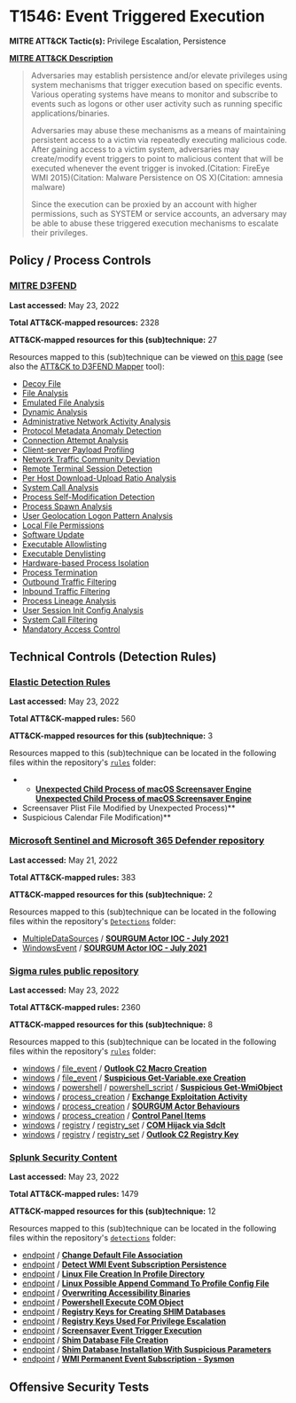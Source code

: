 # T1546: Event Triggered Execution
**MITRE ATT&CK Tactic(s):** Privilege Escalation, Persistence

**[MITRE ATT&CK Description](https://attack.mitre.org/techniques/T1546)**
<blockquote>Adversaries may establish persistence and/or elevate privileges using system mechanisms that trigger execution based on specific events. Various operating systems have means to monitor and subscribe to events such as logons or other user activity such as running specific applications/binaries. 

Adversaries may abuse these mechanisms as a means of maintaining persistent access to a victim via repeatedly executing malicious code. After gaining access to a victim system, adversaries may create/modify event triggers to point to malicious content that will be executed whenever the event trigger is invoked.(Citation: FireEye WMI 2015)(Citation: Malware Persistence on OS X)(Citation: amnesia malware)

Since the execution can be proxied by an account with higher permissions, such as SYSTEM or service accounts, an adversary may be able to abuse these triggered execution mechanisms to escalate their privileges. </blockquote>

## Policy / Process Controls
### [MITRE D3FEND](https://d3fend.mitre.org/)
**Last accessed:** May 23, 2022

**Total ATT&CK-mapped resources:** 2328

**ATT&CK-mapped resources for this (sub)technique:** 27

Resources mapped to this (sub)technique can be viewed on [this page](https://d3fend.mitre.org/) (see also the [ATT&CK to D3FEND Mapper](https://d3fend.mitre.org/tools/attack-mapper) tool):

* [Decoy File](https://d3fend.mitre.org/technique/d3f:DecoyFile)
* [File Analysis](https://d3fend.mitre.org/technique/d3f:FileAnalysis)
* [Emulated File Analysis](https://d3fend.mitre.org/technique/d3f:EmulatedFileAnalysis)
* [Dynamic Analysis](https://d3fend.mitre.org/technique/d3f:DynamicAnalysis)
* [Administrative Network Activity Analysis](https://d3fend.mitre.org/technique/d3f:AdministrativeNetworkActivityAnalysis)
* [Protocol Metadata Anomaly Detection](https://d3fend.mitre.org/technique/d3f:ProtocolMetadataAnomalyDetection)
* [Connection Attempt Analysis](https://d3fend.mitre.org/technique/d3f:ConnectionAttemptAnalysis)
* [Client-server Payload Profiling](https://d3fend.mitre.org/technique/d3f:Client-serverPayloadProfiling)
* [Network Traffic Community Deviation](https://d3fend.mitre.org/technique/d3f:NetworkTrafficCommunityDeviation)
* [Remote Terminal Session Detection](https://d3fend.mitre.org/technique/d3f:RemoteTerminalSessionDetection)
* [Per Host Download-Upload Ratio Analysis](https://d3fend.mitre.org/technique/d3f:PerHostDownload-UploadRatioAnalysis)
* [System Call Analysis](https://d3fend.mitre.org/technique/d3f:SystemCallAnalysis)
* [Process Self-Modification Detection](https://d3fend.mitre.org/technique/d3f:ProcessSelf-ModificationDetection)
* [Process Spawn Analysis](https://d3fend.mitre.org/technique/d3f:ProcessSpawnAnalysis)
* [User Geolocation Logon Pattern Analysis](https://d3fend.mitre.org/technique/d3f:UserGeolocationLogonPatternAnalysis)
* [Local File Permissions](https://d3fend.mitre.org/technique/d3f:LocalFilePermissions)
* [Software Update](https://d3fend.mitre.org/technique/d3f:SoftwareUpdate)
* [Executable Allowlisting](https://d3fend.mitre.org/technique/d3f:ExecutableAllowlisting)
* [Executable Denylisting](https://d3fend.mitre.org/technique/d3f:ExecutableDenylisting)
* [Hardware-based Process Isolation](https://d3fend.mitre.org/technique/d3f:Hardware-basedProcessIsolation)
* [Process Termination](https://d3fend.mitre.org/technique/d3f:ProcessTermination)
* [Outbound Traffic Filtering](https://d3fend.mitre.org/technique/d3f:OutboundTrafficFiltering)
* [Inbound Traffic Filtering](https://d3fend.mitre.org/technique/d3f:InboundTrafficFiltering)
* [Process Lineage Analysis](https://d3fend.mitre.org/technique/d3f:ProcessLineageAnalysis)
* [User Session Init Config Analysis](https://d3fend.mitre.org/technique/d3f:UserSessionInitConfigAnalysis)
* [System Call Filtering](https://d3fend.mitre.org/technique/d3f:SystemCallFiltering)
* [Mandatory Access Control](https://d3fend.mitre.org/technique/d3f:MandatoryAccessControl)

## Technical Controls (Detection Rules)
### [Elastic Detection Rules](https://github.com/elastic/detection-rules)
**Last accessed:** May 23, 2022

**Total ATT&CK-mapped rules:** 560

**ATT&CK-mapped resources for this (sub)technique:** 3

Resources mapped to this (sub)technique can be located in the following files within the repository's <code>[rules](https://github.com/elastic/detection-rules/tree/main/rules)</code> folder:

* * **[Unexpected Child Process of macOS Screensaver Engine](https://github.com/elastic/detection-rules/blob/main/rules/macos/persistence_screensaver_engine_unexpected_child_process.toml)**
**[Unexpected Child Process of macOS Screensaver Engine](https://github.com/elastic/detection-rules/blob/main/rules/macos/persistence_screensaver_engine_unexpected_child_process.toml)**
* Screensaver Plist File Modified by Unexpected Process)**
* Suspicious Calendar File Modification)**

### [Microsoft Sentinel and Microsoft 365 Defender repository](https://github.com/Azure/Azure-Sentinel)
**Last accessed:** May 21, 2022

**Total ATT&CK-mapped rules:** 383

**ATT&CK-mapped resources for this (sub)technique:** 2

Resources mapped to this (sub)technique can be located in the following files within the repository's <code>[Detections](https://github.com/Azure/Azure-Sentinel/tree/master/Detections)</code> folder:

* [MultipleDataSources](https://github.com/Azure/Azure-Sentinel/tree/master/Detections/MultipleDataSources/) / **[SOURGUM Actor IOC - July 2021](https://github.com/Azure/Azure-Sentinel/blob/master/Detections/MultipleDataSources/SOURGUM_IOC.yaml)**
* [WindowsEvent](https://github.com/Azure/Azure-Sentinel/tree/master/Detections/WindowsEvent/) / **[SOURGUM Actor IOC - July 2021](https://github.com/Azure/Azure-Sentinel/blob/master/Detections/WindowsEvent/SOURGUM_IOC_WindowsEvent.yaml)**

### [Sigma rules public repository](https://github.com/SigmaHQ/sigma)
**Last accessed:** May 23, 2022

**Total ATT&CK-mapped rules:** 2360

**ATT&CK-mapped resources for this (sub)technique:** 8

Resources mapped to this (sub)technique can be located in the following files within the repository's <code>[rules](https://github.com/SigmaHQ/sigma/tree/master/rules)</code> folder:

* [windows](https://github.com/SigmaHQ/sigma/tree/master/rules/windows/) / [file_event](https://github.com/SigmaHQ/sigma/tree/master/rules/windows/file_event/) / **[Outlook C2 Macro Creation](https://github.com/SigmaHQ/sigma/blob/master/rules/windows/file_event/file_event_win_outlook_c2_macro_creation.yml)**
* [windows](https://github.com/SigmaHQ/sigma/tree/master/rules/windows/) / [file_event](https://github.com/SigmaHQ/sigma/tree/master/rules/windows/file_event/) / **[Suspicious Get-Variable.exe Creation](https://github.com/SigmaHQ/sigma/blob/master/rules/windows/file_event/file_event_win_susp_get_variable.yml)**
* [windows](https://github.com/SigmaHQ/sigma/tree/master/rules/windows/) / [powershell](https://github.com/SigmaHQ/sigma/tree/master/rules/windows/powershell/) / [powershell_script](https://github.com/SigmaHQ/sigma/tree/master/rules/windows/powershell/powershell_script/) / **[Suspicious Get-WmiObject](https://github.com/SigmaHQ/sigma/blob/master/rules/windows/powershell/powershell_script/posh_ps_susp_gwmi.yml)**
* [windows](https://github.com/SigmaHQ/sigma/tree/master/rules/windows/) / [process_creation](https://github.com/SigmaHQ/sigma/tree/master/rules/windows/process_creation/) / **[Exchange Exploitation Activity](https://github.com/SigmaHQ/sigma/blob/master/rules/windows/process_creation/proc_creation_win_apt_hafnium.yml)**
* [windows](https://github.com/SigmaHQ/sigma/tree/master/rules/windows/) / [process_creation](https://github.com/SigmaHQ/sigma/tree/master/rules/windows/process_creation/) / **[SOURGUM Actor Behaviours](https://github.com/SigmaHQ/sigma/blob/master/rules/windows/process_creation/proc_creation_win_apt_sourgrum.yml)**
* [windows](https://github.com/SigmaHQ/sigma/tree/master/rules/windows/) / [process_creation](https://github.com/SigmaHQ/sigma/tree/master/rules/windows/process_creation/) / **[Control Panel Items](https://github.com/SigmaHQ/sigma/blob/master/rules/windows/process_creation/proc_creation_win_control_panel_item.yml)**
* [windows](https://github.com/SigmaHQ/sigma/tree/master/rules/windows/) / [registry](https://github.com/SigmaHQ/sigma/tree/master/rules/windows/registry/) / [registry_set](https://github.com/SigmaHQ/sigma/tree/master/rules/windows/registry/registry_set/) / **[COM Hijack via Sdclt](https://github.com/SigmaHQ/sigma/blob/master/rules/windows/registry/registry_set/registry_set_comhijack_sdclt.yml)**
* [windows](https://github.com/SigmaHQ/sigma/tree/master/rules/windows/) / [registry](https://github.com/SigmaHQ/sigma/tree/master/rules/windows/registry/) / [registry_set](https://github.com/SigmaHQ/sigma/tree/master/rules/windows/registry/registry_set/) / **[Outlook C2 Registry Key](https://github.com/SigmaHQ/sigma/blob/master/rules/windows/registry/registry_set/registry_set_outlook_c2_registry_key.yml)**

### [Splunk Security Content](https://github.com/splunk/security_content)
**Last accessed:** May 23, 2022

**Total ATT&CK-mapped rules:** 1479

**ATT&CK-mapped resources for this (sub)technique:** 12

Resources mapped to this (sub)technique can be located in the following files within the repository's <code>[detections](https://github.com/splunk/security_content/tree/develop/detections)</code> folder:

* [endpoint](https://github.com/splunk/security_content/tree/develop/detections/endpoint/) / **[Change Default File Association](https://github.com/splunk/security_content/blob/develop/detections/endpoint/change_default_file_association.yml)**
* [endpoint](https://github.com/splunk/security_content/tree/develop/detections/endpoint/) / **[Detect WMI Event Subscription Persistence](https://github.com/splunk/security_content/blob/develop/detections/endpoint/detect_wmi_event_subscription_persistence.yml)**
* [endpoint](https://github.com/splunk/security_content/tree/develop/detections/endpoint/) / **[Linux File Creation In Profile Directory](https://github.com/splunk/security_content/blob/develop/detections/endpoint/linux_file_creation_in_profile_directory.yml)**
* [endpoint](https://github.com/splunk/security_content/tree/develop/detections/endpoint/) / **[Linux Possible Append Command To Profile Config File](https://github.com/splunk/security_content/blob/develop/detections/endpoint/linux_possible_append_command_to_profile_config_file.yml)**
* [endpoint](https://github.com/splunk/security_content/tree/develop/detections/endpoint/) / **[Overwriting Accessibility Binaries](https://github.com/splunk/security_content/blob/develop/detections/endpoint/overwriting_accessibility_binaries.yml)**
* [endpoint](https://github.com/splunk/security_content/tree/develop/detections/endpoint/) / **[Powershell Execute COM Object](https://github.com/splunk/security_content/blob/develop/detections/endpoint/powershell_execute_com_object.yml)**
* [endpoint](https://github.com/splunk/security_content/tree/develop/detections/endpoint/) / **[Registry Keys for Creating SHIM Databases](https://github.com/splunk/security_content/blob/develop/detections/endpoint/registry_keys_for_creating_shim_databases.yml)**
* [endpoint](https://github.com/splunk/security_content/tree/develop/detections/endpoint/) / **[Registry Keys Used For Privilege Escalation](https://github.com/splunk/security_content/blob/develop/detections/endpoint/registry_keys_used_for_privilege_escalation.yml)**
* [endpoint](https://github.com/splunk/security_content/tree/develop/detections/endpoint/) / **[Screensaver Event Trigger Execution](https://github.com/splunk/security_content/blob/develop/detections/endpoint/screensaver_event_trigger_execution.yml)**
* [endpoint](https://github.com/splunk/security_content/tree/develop/detections/endpoint/) / **[Shim Database File Creation](https://github.com/splunk/security_content/blob/develop/detections/endpoint/shim_database_file_creation.yml)**
* [endpoint](https://github.com/splunk/security_content/tree/develop/detections/endpoint/) / **[Shim Database Installation With Suspicious Parameters](https://github.com/splunk/security_content/blob/develop/detections/endpoint/shim_database_installation_with_suspicious_parameters.yml)**
* [endpoint](https://github.com/splunk/security_content/tree/develop/detections/endpoint/) / **[WMI Permanent Event Subscription - Sysmon](https://github.com/splunk/security_content/blob/develop/detections/endpoint/wmi_permanent_event_subscription___sysmon.yml)**


## Offensive Security Tests
